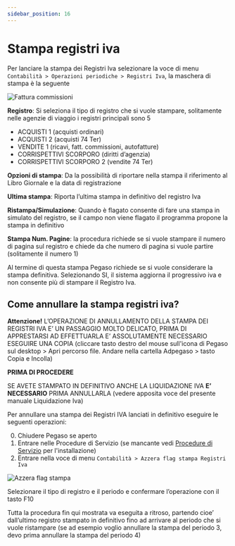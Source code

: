 ```yaml
---
sidebar_position: 16
---
```


# Stampa registri iva

Per lanciare la stampa dei Registri Iva selezionare la voce di menu `Contabilità > Operazioni periodiche > Registri Iva`, la maschera di stampa è la seguente

<div class="text>>center">
  <img src="/img/137-fattura-commissioni.png" alt="Fattura commissioni"/>
</div>

**Registro**: Si seleziona il tipo di registro che si vuole stampare, solitamente nelle agenzie di viaggio i registri principali sono 5

- ACQUISTI 1 (acquisti ordinari)
- ACQUISTI 2 (acquisti 74 Ter)
- VENDITE 1 (ricavi, fatt. commissioni, autofatture)
- CORRISPETTIVI SCORPORO (diritti d’agenzia)
- CORRISPETTIVI SCORPORO 2 (vendite 74 Ter)

**Opzioni di stampa**: Da la possibilità di riportare nella stampa il riferimento al Libro Giornale e la data di registrazione

**Ultima stampa**: Riporta l’ultima stampa in definitivo del registro Iva

**Ristampa/Simulazione**: Quando è flagato consente di fare una stampa in simulato del registro, se il campo non viene flagato il programma propone la stampa in definitivo

**Stampa Num. Pagine**: la procedura richiede se si vuole stampare il numero di pagina sul registro e chiede da che numero di pagina si vuole partire (solitamente il numero 1)

Al termine di questa stampa Pegaso richiede se si vuole considerare la stampa definitiva. Selezionando SI, il sistema aggiorna il progressivo iva e non consente più di stampare il Registro Iva.

## Come annullare la stampa registri iva?

**Attenzione!**
L’OPERAZIONE DI ANNULLAMENTO DELLA STAMPA DEI REGISTRI IVA E’ UN PASSAGGIO MOLTO DELICATO, PRIMA DI APPRESTARSI AD EFFETTUARLA E’ ASSOLUTAMENTE NECESSARIO ESEGUIRE UNA COPIA (cliccare tasto destro del mouse sull'icona di Pegaso sul desktop > Apri percorso file. Andare nella cartella Adpegaso > tasto Copia e Incolla)

**PRIMA DI PROCEDERE**

SE AVETE STAMPATO IN DEFINITIVO ANCHE LA LIQUIDAZIONE IVA **E’ NECESSARIO** PRIMA ANNULLARLA (vedere apposita voce del presente manuale Liquidazione Iva)

Per annullare una stampa dei Registri IVA lanciati in definitivo eseguire le seguenti operazioni:

0. Chiudere Pegaso se aperto
1. Entrare nelle Procedure di Servizio (se mancante vedi <a href="intro#installare-le-procedure-di-servizio-pds">Procedure di Servizio</a> per l'installazione)
2. Entrare nella voce di menu `Contabilità > Azzera flag stampa Registri Iva`

<div class="text--center">
  <img src="/img/144-pds-azzera-flag-stampa.png" alt="Azzera flag stampa"/>
</div>

Selezionare il tipo di registro e il periodo e confermare l’operazione con il tasto F10

Tutta la procedura fin qui mostrata va eseguita a ritroso, partendo cioe’ dall’ultimo registro stampato in definitivo fino ad arrivare al periodo che si vuole ristampare (se ad esempio voglio annullare la stampa del periodo 3, devo prima annullare la stampa del periodo 4)

